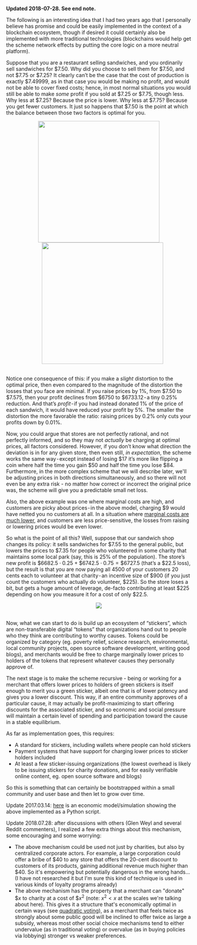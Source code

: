 [category]: <> (General)
[date]: <> (2017/03/11)
[title]: <> (A Note On Charity Through Marginal Price Discrimination)
[pandoc]: <> (--mathjax)

**Updated 2018-07-28. See end note.**

The following is an interesting idea that I had two years ago that I personally believe has promise and could be easily implemented in the context of a blockchain ecosystem, though if desired it could certainly also be implemented with more traditional technologies (blockchains would help get the scheme network effects by putting the core logic on a more neutral platform).

Suppose that you are a restaurant selling sandwiches, and you ordinarily sell sandwiches for $7.50. Why did you choose to sell them for $7.50, and not $7.75 or $7.25? It clearly can’t be the case that the cost of production is exactly $7.49999, as in that case you would be making no profit, and would not be able to cover fixed costs; hence, in most normal situations you would still be able to make _some_ profit if you sold at $7.25 or $7.75, though less. Why less at $7.25? Because the price is lower. Why less at $7.75? Because you get fewer customers. It just so happens that $7.50 is the point at which the balance between those two factors is optimal for you.

<center>
<img src="/images/a-note-on-charity-files/pic1.png" style="width: 330px">
<img src="/images/a-note-on-charity-files/pic2.png" style="width: 330px; margin-left: 20px">
</center>
<br>

Notice one consequence of this: if you make a _slight_ distortion to the optimal price, then even compared to the magnitude of the distortion the losses that you face are minimal. If you raise prices by 1%, from $7.50 to $7.575, then your profit declines from $6750 to $6733.12 - a tiny 0.25% reduction. And that’s _profit_ - if you had instead donated 1% of the price of each sandwich, it would have reduced your profit by 5%. The smaller the distortion the more favorable the ratio: raising prices by 0.2% only cuts your profits down by 0.01%.

Now, you could argue that stores are not perfectly rational, and not perfectly informed, and so they may not _actually_ be charging at optimal prices, all factors considered. However, if you don’t know what direction the deviation is in for any given store, then even still, _in expectation_, the scheme works the same way - except instead of losing $17 it’s more like flipping a coin where half the time you gain $50 and half the time you lose $84. Furthermore, in the more complex scheme that we will describe later, we'll be adjusting prices in both directions simultaneously, and so there will not even be any extra risk - no matter how correct or incorrect the original price was, the scheme will give you a predictable small net loss.

Also, the above example was one where marginal costs are high, and customers are picky about prices - in the above model, charging $9 would have netted you no customers at all. In a situation where [marginal costs are much lower](http://www.thezeromarginalcostsociety.com/), and customers are less price-sensitive, the losses from raising or lowering prices would be even lower.

So what is the point of all this? Well, suppose that our sandwich shop changes its policy: it sells sandwiches for $7.55 to the general public, but lowers the prices to $7.35 for people who volunteered in some charity that maintains some local park (say, this is 25% of the population). The store’s new profit is $\$6682.5 \cdot 0.25+\$6742.5 \cdot 0.75=\$6727.5$ (that’s a $22.5 loss), but the result is that you are now paying all 4500 of your customers 20 cents each to volunteer at that charity - an incentive size of $900 (if you just count the customers who actually do volunteer, $225). So the store loses a bit, but gets a huge amount of leverage, de-facto contributing at least $225 depending on how you measure it for a cost of only $22.5.

<center>
<img src="/images/a-note-on-charity-files/pic3.png">
</center>
<br>

Now, what we can start to do is build up an ecosystem of “stickers”, which are non-transferable digital “tokens” that organizations hand out to people who they think are contributing to worthy causes. Tokens could be organized by category (eg. poverty relief, science research, environmental, local community projects, open source software development, writing good blogs), and merchants would be free to charge marginally lower prices to holders of the tokens that represent whatever causes they personally approve of.

The next stage is to make the scheme recursive - being or working for a merchant that offers lower prices to holders of green stickers is itself enough to merit you a green sticker, albeit one that is of lower potency and gives you a lower discount. This way, if an entire community approves of a particular cause, it may actually be profit-maximizing to start offering discounts for the associated sticker, and so economic and social pressure will maintain a certain level of spending and participation toward the cause in a stable equilibrium.

As far as implementation goes, this requires:

* A standard for stickers, including wallets where people can hold stickers
* Payment systems that have support for charging lower prices to sticker holders included
* At least a few sticker-issuing organizations (the lowest overhead is likely to be issuing stickers for charity donations, and for easily verifiable online content, eg. open source software and blogs)

So this is something that can certainly be bootstrapped within a small community and user base and then let to grow over time.

Update 2017.03.14: [here](https://github.com/vbuterin/research/blob/master/charity_sim.py) is an economic model/simulation showing the above implemented as a Python script.

Update 2018.07.28: after discussions with others (Glen Weyl and several Reddit commenters), I realized a few extra things about this mechanism, some encouraging and some worrying:

* The above mechanism could be used not just by charities, but also by centralized corporate actors. For example, a large corporation could offer a bribe of $40 to any store that offers the 20-cent discount to customers of its products, gaining additional revenue much higher than $40. So it's empowering but potentially dangerous in the wrong hands... (I have not researched it but I'm sure this kind of technique is used in various kinds of loyalty programs already)
* The above mechanism has the property that a merchant can "donate" $\$x$ to charity at a cost of $\$x^{2}$ (note: $x^{2}<x$ at the scales we're talking about here). This gives it a structure that's economically optimal in certain ways (see [quadratic voting](https://papers.ssrn.com/sol3/papers.cfm?abstract_id=2003531)), as a merchant that feels twice as strongly about some public good will be inclined to offer twice as large a subsidy, whereas most other social choice mechanisms tend to either undervalue (as in traditional voting) or overvalue (as in buying policies via lobbying) stronger vs weaker preferences.
